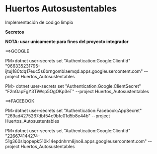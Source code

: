 # Huertos Autosustentables

Implementación de codigo limpio

**Secretos**

**NOTA: usar unicamente para fines del proyecto integrador**

==>GOOGLE

PM>dotnet user-secrets set "Authentication:Google:ClientId" "966335231795-ijtuj180tdq17euc5s6brngombiaemqd.apps.googleusercontent.com" --project Huertos_Autosustentables

PM> dotnet user-secrets set "Authentication:Google:ClientSecret" "F2nGapFgY3TiWsp5OgOKp3eT" --project Huertos_Autosustentables

==>FACEBOOK

PM>dotnet user-secrets set "Authentication:Facebook:AppSecret" "269ad4275267dbf54c9bfc01d5b8e44b" --project Huertos_Autosustentables

PM>dotnet user-secrets set "Authentication:Google:ClientId" "226674144274-51g360slqopepk510k14epdnhrm8jno8.apps.googleusercontent.com" --project Huertos_Autosustentables
